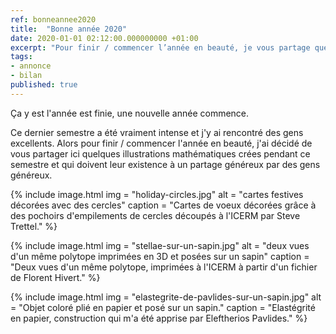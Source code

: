 ```yaml
---
ref: bonneannee2020
title:  "Bonne année 2020"
date: 2020-01-01 02:12:00.000000000 +01:00
excerpt: "Pour finir / commencer l’année en beauté, je vous partage quelques illustrations mathématiques qui doivent leur existence à un partage généreux par des gens généreux."
tags:
- annonce
- bilan
published: true
---
```

Ça y est l'année est finie, une nouvelle année commence.

Ce dernier semestre a été vraiment intense et j'y ai rencontré des gens excellents. Alors pour finir / commencer l'année en beauté, j'ai décidé de vous partager ici quelques illustrations mathématiques crées pendant ce semestre et qui doivent leur existence à un partage généreux par des gens généreux.

{% include image.html
    img = "holiday-circles.jpg"
    alt = "cartes festives décorées avec des cercles"
    caption = "Cartes de voeux décorées grâce à des pochoirs d'empilements de cercles découpés à l'ICERM par  Steve Trettel."
%}

{% include image.html
    img = "stellae-sur-un-sapin.jpg"
    alt = "deux vues d'un même polytope imprimées en 3D et posées sur un sapin"
    caption = "Deux vues d'un même polytope, imprimées à l'ICERM à partir d'un fichier de Florent Hivert."
%}

{% include image.html
    img = "elastegrite-de-pavlides-sur-un-sapin.jpg"
    alt = "Objet coloré plié en papier et posé sur un sapin."
    caption = "Elastégrité en papier, construction qui m'a été apprise par Eleftherios Pavlides."
%}
